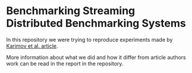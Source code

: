 # Benchmarking Streaming Distributed Benchmarking Systems

In this repository we were trying to reproduce experiments made by [Karimov et al. article](https://arxiv.org/pdf/1802.08496.pdf).

More information about what we did and how it differ from article authors work can be read in the report in the repository.
